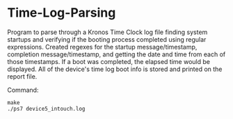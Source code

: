 # Time-Log-Parsing
Program to parse through a Kronos Time Clock log file finding system startups and verifying if the booting process completed using regular expressions. Created regexes for the startup message/timestamp, completion message/timestamp, and getting the date and time from each of those timestamps. If a boot was completed, the elapsed time would be displayed. All of the device's time log boot info is stored and printed on the report file. 

Command:
```
make
./ps7 device5_intouch.log
```
